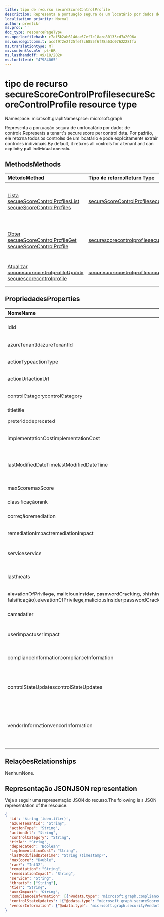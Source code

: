 ```yaml
---
title: tipo de recurso secureScoreControlProfile
description: Representa a pontuação segura de um locatário por dados de controle. Por padrão, ele retorna todos os controles de um locatário e pode explicitamente extrair controles individuais.
localization_priority: Normal
author: preetikr
ms.prod: ''
doc_type: resourcePageType
ms.openlocfilehash: c7af5b2ab614dae57ef7c18aee80133cd7a2096a
ms.sourcegitcommit: acdf972e2f25fef2c6855f6f28a63c0762228ffa
ms.translationtype: MT
ms.contentlocale: pt-BR
ms.lasthandoff: 09/18/2020
ms.locfileid: "47984065"
---
```

# <a name="securescorecontrolprofile-resource-type"></a><span data-ttu-id="625c3-104">tipo de recurso secureScoreControlProfile</span><span class="sxs-lookup"><span data-stu-id="625c3-104">secureScoreControlProfile resource type</span></span>

<span data-ttu-id="625c3-105">Namespace: microsoft.graph</span><span class="sxs-lookup"><span data-stu-id="625c3-105">Namespace: microsoft.graph</span></span>

<span data-ttu-id="625c3-106">Representa a pontuação segura de um locatário por dados de controle.</span><span class="sxs-lookup"><span data-stu-id="625c3-106">Represents a tenant's secure score per control data.</span></span> <span data-ttu-id="625c3-107">Por padrão, ele retorna todos os controles de um locatário e pode explicitamente extrair controles individuais.</span><span class="sxs-lookup"><span data-stu-id="625c3-107">By default, it returns all controls for a tenant and can explicitly pull individual controls.</span></span>


## <a name="methods"></a><span data-ttu-id="625c3-108">Methods</span><span class="sxs-lookup"><span data-stu-id="625c3-108">Methods</span></span>

| <span data-ttu-id="625c3-109">Método</span><span class="sxs-lookup"><span data-stu-id="625c3-109">Method</span></span>   | <span data-ttu-id="625c3-110">Tipo de retorno</span><span class="sxs-lookup"><span data-stu-id="625c3-110">Return Type</span></span>|<span data-ttu-id="625c3-111">Descrição</span><span class="sxs-lookup"><span data-stu-id="625c3-111">Description</span></span>|
|:---------------|:--------|:----------|
|[<span data-ttu-id="625c3-112">Lista secureScoreControlProfiles</span><span class="sxs-lookup"><span data-stu-id="625c3-112">List secureScoreControlProfiles</span></span>](../api/security-list-securescorecontrolprofiles.md) | [<span data-ttu-id="625c3-113">secureScoreControlProfile</span><span class="sxs-lookup"><span data-stu-id="625c3-113">secureScoreControlProfile</span></span>](securescorecontrolprofile.md) |<span data-ttu-id="625c3-114">Leia as propriedades e os metadados de um objeto secureScoreControlProfiles.</span><span class="sxs-lookup"><span data-stu-id="625c3-114">Read properties and metadata of a secureScoreControlProfiles object.</span></span>|
|[<span data-ttu-id="625c3-115">Obter secureScoreControlProfile</span><span class="sxs-lookup"><span data-stu-id="625c3-115">Get secureScoreControlProfile</span></span>](../api/securescorecontrolprofile-get.md) | [<span data-ttu-id="625c3-116">securescorecontrolprofile</span><span class="sxs-lookup"><span data-stu-id="625c3-116">securescorecontrolprofile</span></span>](securescorecontrolprofile.md) |<span data-ttu-id="625c3-117">Leia as propriedades e os metadados de um objeto secureScoreControlProfiles.</span><span class="sxs-lookup"><span data-stu-id="625c3-117">Read properties and metadata of a secureScoreControlProfiles object.</span></span>|
|[<span data-ttu-id="625c3-118">Atualizar securescorecontrolprofile</span><span class="sxs-lookup"><span data-stu-id="625c3-118">Update securescorecontrolprofile</span></span>](../api/securescorecontrolprofile-update.md) | [<span data-ttu-id="625c3-119">securescorecontrolprofile</span><span class="sxs-lookup"><span data-stu-id="625c3-119">securescorecontrolprofile</span></span>](securescorecontrolprofile.md) |<span data-ttu-id="625c3-120">Atualize um objeto securescorecontrolprofile.</span><span class="sxs-lookup"><span data-stu-id="625c3-120">Update an securescorecontrolprofile object.</span></span> |


## <a name="properties"></a><span data-ttu-id="625c3-121">Propriedades</span><span class="sxs-lookup"><span data-stu-id="625c3-121">Properties</span></span>

|<span data-ttu-id="625c3-122">Nome</span><span class="sxs-lookup"><span data-stu-id="625c3-122">Name</span></span> |<span data-ttu-id="625c3-123">Tipo</span><span class="sxs-lookup"><span data-stu-id="625c3-123">Type</span></span> |<span data-ttu-id="625c3-124">Descrição</span><span class="sxs-lookup"><span data-stu-id="625c3-124">Description</span></span> |
|:--|:--|:--|
|<span data-ttu-id="625c3-125">id</span><span class="sxs-lookup"><span data-stu-id="625c3-125">id</span></span>|<span data-ttu-id="625c3-126">String</span><span class="sxs-lookup"><span data-stu-id="625c3-126">String</span></span>|<span data-ttu-id="625c3-127">Identificador GUID/exclusivo gerado pelo provedor.</span><span class="sxs-lookup"><span data-stu-id="625c3-127">Provider-generated GUID/unique identifier.</span></span> <span data-ttu-id="625c3-128">Somente leitura.</span><span class="sxs-lookup"><span data-stu-id="625c3-128">Read-only.</span></span> <span data-ttu-id="625c3-129">Obrigatório.</span><span class="sxs-lookup"><span data-stu-id="625c3-129">Required.</span></span>|
|<span data-ttu-id="625c3-130">azureTenantId</span><span class="sxs-lookup"><span data-stu-id="625c3-130">azureTenantId</span></span>|<span data-ttu-id="625c3-131">String</span><span class="sxs-lookup"><span data-stu-id="625c3-131">String</span></span>|<span data-ttu-id="625c3-132">Cadeia de caracteres GUID para ID do locatário.</span><span class="sxs-lookup"><span data-stu-id="625c3-132">GUID string for tenant ID.</span></span>|
|<span data-ttu-id="625c3-133">actionType</span><span class="sxs-lookup"><span data-stu-id="625c3-133">actionType</span></span>|<span data-ttu-id="625c3-134">Cadeia de caracteres</span><span class="sxs-lookup"><span data-stu-id="625c3-134">String</span></span>|<span data-ttu-id="625c3-135">Tipo de ação de controle (configuração, revisão, comportamento).</span><span class="sxs-lookup"><span data-stu-id="625c3-135">Control action type (Config, Review, Behavior).</span></span>|
|<span data-ttu-id="625c3-136">actionUrl</span><span class="sxs-lookup"><span data-stu-id="625c3-136">actionUrl</span></span>|<span data-ttu-id="625c3-137">String</span><span class="sxs-lookup"><span data-stu-id="625c3-137">String</span></span>|<span data-ttu-id="625c3-138">URL para onde o controle pode ser acionado.</span><span class="sxs-lookup"><span data-stu-id="625c3-138">URL to where the control can be actioned.</span></span> |
|<span data-ttu-id="625c3-139">controlCategory</span><span class="sxs-lookup"><span data-stu-id="625c3-139">controlCategory</span></span>|<span data-ttu-id="625c3-140">String</span><span class="sxs-lookup"><span data-stu-id="625c3-140">String</span></span>|<span data-ttu-id="625c3-141">Categoria de ação de controle (identidade, dados, dispositivo, aplicativos, infraestrutura).</span><span class="sxs-lookup"><span data-stu-id="625c3-141">Control action category (Identity, Data, Device, Apps, Infrastructure).</span></span>|
|<span data-ttu-id="625c3-142">title</span><span class="sxs-lookup"><span data-stu-id="625c3-142">title</span></span>|<span data-ttu-id="625c3-143">String</span><span class="sxs-lookup"><span data-stu-id="625c3-143">String</span></span>|<span data-ttu-id="625c3-144">Título do controle.</span><span class="sxs-lookup"><span data-stu-id="625c3-144">Title of the control.</span></span>|
|<span data-ttu-id="625c3-145">preterido</span><span class="sxs-lookup"><span data-stu-id="625c3-145">deprecated</span></span>|<span data-ttu-id="625c3-146">Boolean</span><span class="sxs-lookup"><span data-stu-id="625c3-146">Boolean</span></span>|<span data-ttu-id="625c3-147">Sinalizador para indicar se um controle está depreciado.</span><span class="sxs-lookup"><span data-stu-id="625c3-147">Flag to indicate if a control is depreciated.</span></span>|
|<span data-ttu-id="625c3-148">implementationCost</span><span class="sxs-lookup"><span data-stu-id="625c3-148">implementationCost</span></span>|<span data-ttu-id="625c3-149">String</span><span class="sxs-lookup"><span data-stu-id="625c3-149">String</span></span>|<span data-ttu-id="625c3-150">Custo do recurso do controle implemmentating (baixo, moderado, alto).</span><span class="sxs-lookup"><span data-stu-id="625c3-150">Resource cost of implemmentating control (low, moderate, high).</span></span>|
|<span data-ttu-id="625c3-151">lastModifiedDateTime</span><span class="sxs-lookup"><span data-stu-id="625c3-151">lastModifiedDateTime</span></span>|<span data-ttu-id="625c3-152">DateTimeOffset</span><span class="sxs-lookup"><span data-stu-id="625c3-152">DateTimeOffset</span></span>|<span data-ttu-id="625c3-153">Hora em que a entidade de perfil de controle foi modificada pela última vez.</span><span class="sxs-lookup"><span data-stu-id="625c3-153">Time at which the control profile entity was last modified.</span></span> <span data-ttu-id="625c3-154">O tipo TIMESTAMP representa data e hora</span><span class="sxs-lookup"><span data-stu-id="625c3-154">The Timestamp type represents date and time</span></span>| 
|<span data-ttu-id="625c3-155">maxScore</span><span class="sxs-lookup"><span data-stu-id="625c3-155">maxScore</span></span>|<span data-ttu-id="625c3-156">Duplo</span><span class="sxs-lookup"><span data-stu-id="625c3-156">Double</span></span>|<span data-ttu-id="625c3-157">Pontuação máxima atingível do controle.</span><span class="sxs-lookup"><span data-stu-id="625c3-157">max attainable score for the control.</span></span>|
|<span data-ttu-id="625c3-158">classificação</span><span class="sxs-lookup"><span data-stu-id="625c3-158">rank</span></span>|<span data-ttu-id="625c3-159">Int32</span><span class="sxs-lookup"><span data-stu-id="625c3-159">Int32</span></span>|<span data-ttu-id="625c3-160">Classificação de pilha da Microsoft de controle.</span><span class="sxs-lookup"><span data-stu-id="625c3-160">Microsoft's stack ranking of control.</span></span>|
|<span data-ttu-id="625c3-161">correção</span><span class="sxs-lookup"><span data-stu-id="625c3-161">remediation</span></span>|<span data-ttu-id="625c3-162">String</span><span class="sxs-lookup"><span data-stu-id="625c3-162">String</span></span>|<span data-ttu-id="625c3-163">Descrição do que o controle ajudará a corrigir.</span><span class="sxs-lookup"><span data-stu-id="625c3-163">Description of what the control will help remediate.</span></span>|
|<span data-ttu-id="625c3-164">remediationImpact</span><span class="sxs-lookup"><span data-stu-id="625c3-164">remediationImpact</span></span>|<span data-ttu-id="625c3-165">String</span><span class="sxs-lookup"><span data-stu-id="625c3-165">String</span></span>|<span data-ttu-id="625c3-166">Descrição do impacto sobre os usuários da correção.</span><span class="sxs-lookup"><span data-stu-id="625c3-166">Description of the impact on users of the remediation.</span></span>|
|<span data-ttu-id="625c3-167">service</span><span class="sxs-lookup"><span data-stu-id="625c3-167">service</span></span>|<span data-ttu-id="625c3-168">Cadeia de caracteres</span><span class="sxs-lookup"><span data-stu-id="625c3-168">String</span></span>|<span data-ttu-id="625c3-169">Serviço que possui o controle (Exchange, SharePoint, Azure AD).</span><span class="sxs-lookup"><span data-stu-id="625c3-169">Service that owns the control (Exchange, Sharepoint, Azure AD).</span></span>|
|<span data-ttu-id="625c3-170">las</span><span class="sxs-lookup"><span data-stu-id="625c3-170">threats</span></span>|<span data-ttu-id="625c3-171">Coleção de cadeias de caracteres</span><span class="sxs-lookup"><span data-stu-id="625c3-171">String collection</span></span>|<span data-ttu-id="625c3-172">Lista de ameaças que o controle atenua (accountBreach, dataexclusão, dataExfiltration, dataderramamento</span><span class="sxs-lookup"><span data-stu-id="625c3-172">List of threats the control mitigates (accountBreach,dataDeletion,dataExfiltration,dataSpillage,</span></span>
<span data-ttu-id="625c3-173">elevationOfPrivilege, maliciousInsider, passwordCracking, phishingOrWhaling, falsificação).</span><span class="sxs-lookup"><span data-stu-id="625c3-173">elevationOfPrivilege,maliciousInsider,passwordCracking,phishingOrWhaling,spoofing).</span></span>|
|<span data-ttu-id="625c3-174">camada</span><span class="sxs-lookup"><span data-stu-id="625c3-174">tier</span></span>|<span data-ttu-id="625c3-175">String</span><span class="sxs-lookup"><span data-stu-id="625c3-175">String</span></span>|<span data-ttu-id="625c3-176">Camada de controle (Core, defesa profunda, avançada)</span><span class="sxs-lookup"><span data-stu-id="625c3-176">Control tier (Core, Defense in Depth, Advanced.)</span></span>   |
|<span data-ttu-id="625c3-177">userimpact</span><span class="sxs-lookup"><span data-stu-id="625c3-177">userImpact</span></span>|<span data-ttu-id="625c3-178">String</span><span class="sxs-lookup"><span data-stu-id="625c3-178">String</span></span>|<span data-ttu-id="625c3-179">Impacto do usuário da implementação do controle (baixo, moderado, alto).</span><span class="sxs-lookup"><span data-stu-id="625c3-179">User impact of implementing control (low, moderate, high).</span></span>   |
|<span data-ttu-id="625c3-180">complianceInformation</span><span class="sxs-lookup"><span data-stu-id="625c3-180">complianceInformation</span></span>|<span data-ttu-id="625c3-181">coleção [complianceInformation](complianceinformation.md)</span><span class="sxs-lookup"><span data-stu-id="625c3-181">[complianceInformation](complianceinformation.md) collection</span></span>|<span data-ttu-id="625c3-182">O conjunto de informações de conformidade associadas ao controle de Pontuação segura</span><span class="sxs-lookup"><span data-stu-id="625c3-182">The collection of compliance information associated with secure score control</span></span>|
|<span data-ttu-id="625c3-183">controlStateUpdates</span><span class="sxs-lookup"><span data-stu-id="625c3-183">controlStateUpdates</span></span>|<span data-ttu-id="625c3-184">coleção [secureScoreControlStateUpdate](securescorecontrolstateupdate.md)</span><span class="sxs-lookup"><span data-stu-id="625c3-184">[secureScoreControlStateUpdate](securescorecontrolstateupdate.md) collection</span></span>|<span data-ttu-id="625c3-185">Sinalizador para indicar onde o locatário marcou um controle (ignorado, terceiros, revisado) (suporta [atualização](../api/securescorecontrolprofile-update.md)).</span><span class="sxs-lookup"><span data-stu-id="625c3-185">Flag to indicate where the tenant has marked a control (ignored, thirdParty, reviewed) (supports [update](../api/securescorecontrolprofile-update.md)).</span></span>|
|<span data-ttu-id="625c3-186">vendorInformation</span><span class="sxs-lookup"><span data-stu-id="625c3-186">vendorInformation</span></span>|[<span data-ttu-id="625c3-187">securityVendorInformation</span><span class="sxs-lookup"><span data-stu-id="625c3-187">securityVendorInformation</span></span>](securityvendorinformation.md)|<span data-ttu-id="625c3-188">Tipo complexo que contém detalhes sobre o fornecedor de produtos/serviços de segurança, o provedor e o subfornecedor (por exemplo, fornecedor = Microsoft; Provider = SecureScore).</span><span class="sxs-lookup"><span data-stu-id="625c3-188">Complex type containing details about the security product/service vendor, provider, and subprovider (for example, vendor=Microsoft; provider=SecureScore).</span></span> <span data-ttu-id="625c3-189">Obrigatório.</span><span class="sxs-lookup"><span data-stu-id="625c3-189">Required.</span></span>|

## <a name="relationships"></a><span data-ttu-id="625c3-190">Relações</span><span class="sxs-lookup"><span data-stu-id="625c3-190">Relationships</span></span>

<span data-ttu-id="625c3-191">Nenhum</span><span class="sxs-lookup"><span data-stu-id="625c3-191">None.</span></span>

## <a name="json-representation"></a><span data-ttu-id="625c3-192">Representação JSON</span><span class="sxs-lookup"><span data-stu-id="625c3-192">JSON representation</span></span>

<span data-ttu-id="625c3-193">Veja a seguir uma representação JSON do recurso.</span><span class="sxs-lookup"><span data-stu-id="625c3-193">The following is a JSON representation of the resource.</span></span>

<!-- {
  "blockType": "resource",
  "optionalProperties": [

  ],
  "@odata.type": "microsoft.graph.secureScoreControlProfile"
}-->

```json
{
  "id": "String (identifier)",
  "azureTenantId": "String",
  "actionType": "String",
  "actionUrl": "String",
  "controlCategory": "String",
  "title": "String", 
  "deprecated": "Boolean",
  "implementationCost": "String",
  "lastModifiedDateTime": "String (timestamp)",
  "maxScore": "Double",
  "rank": "Int32",
  "remediation": "String",
  "remediationImpact": "String",
  "service": "String",
  "threats": ["String"],
  "tier": "String",
  "userImpact": "String",
  "complianceInformation": [{"@odata.type": "microsoft.graph.complianceInformation"}], 
  "controlStateUpdates": [{"@odata.type": "microsoft.graph.secureScoreControlStateUpdate"}],
  "vendorInformation": {"@odata.type": "microsoft.graph.securityVendorInformation"},
}

```
<!-- uuid: 8fcb5dbc-d5aa-4681-8e31-b001d5168d79
2015-10-25 14:57:30 UTC -->
<!-- {
  "type": "#page.annotation",
  "description": "secureScoreControlProfiles resource",
  "keywords": "",
  "section": "documentation",
  "tocPath": ""
}-->


